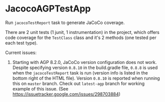 # JacocoAGPTestApp

Run `jacocoTestReport` task to generate JaCoCo coverage.

There are 2 unit tests (1 junit, 1 instrumentation) in the project, which offers code coverage for the `TestClass` class and it's 2 methods (one tested per each test type).

Current issues:
1. Starting with AGP 8.2.0, JaCoCo version configuration does not work.  Despite specifying version `0.8.10` in the build.gradle file, `0.8.8` is used when the `jacocoTestReport` task is run (version info is listed in the bottom right of the HTML file).   Version `0.8.10` is reported when running this on `master` branch.  Check out `latest-agp` branch for working example of this issue. (See https://issuetracker.google.com/issues/298703884)
